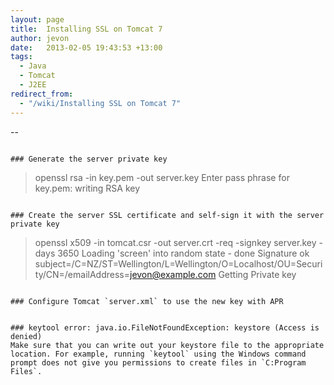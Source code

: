 ```yaml
---
layout: page
title:  Installing SSL on Tomcat 7
author: jevon
date:   2013-02-05 19:43:53 +13:00
tags:
  - Java
  - Tomcat
  - J2EE
redirect_from:
  - "/wiki/Installing SSL on Tomcat 7"
---
```


--
```

### Generate the server private key
```
>openssl rsa -in key.pem -out server.key
Enter pass phrase for key.pem:
writing RSA key
```

### Create the server SSL certificate and self-sign it with the server private key
```
>openssl x509 -in tomcat.csr -out server.crt -req -signkey server.key -days 3650
Loading 'screen' into random state - done
Signature ok
subject=/C=NZ/ST=Wellington/L=Wellington/O=Localhost/OU=Security/CN=<hostname>/emailAddress=jevon@example.com
Getting Private key
```

### Configure Tomcat `server.xml` to use the new key with APR
```
<Connector port="8443" maxHttpHeaderSize="8192"
              maxThreads="150" minSpareThreads="25" maxSpareThreads="75"
              enableLookups="false" disableUploadTimeout="true"
              acceptCount="100" scheme="https" secure="true"
              clientAuth="false"
              sslProtocol="TLS"
              SSLEngine="on"
              SSLEnabled="true"
              SSLPassword="<password>"
              SSLCertificateFile="<path>/server.crt"
              SSLCertificateKeyFile="<path>/key.pem" />
```

### keytool error: java.io.FileNotFoundException: keystore (Access is denied)
Make sure that you can write out your keystore file to the appropriate location. For example, running `keytool` using the Windows command prompt does not give you permissions to create files in `C:Program Files`.
